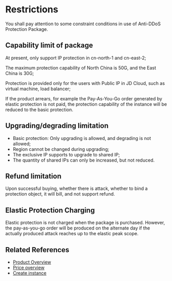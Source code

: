 # Restrictions

You shall pay attention to some constraint conditions in use of Anti-DDoS Protection Package.

## Capability limit of package
At present, only support IP protection in cn-north-1 and cn-east-2;

The maximum protection capability of North China is 50G, and the East China is 30G;

Protection is provided only for the users with Public IP in JD Cloud, such as virtual machine, load balancer;

If the product arrears, for example the Pay-As-You-Go order generated by elastic protection is not paid, the protection capability of the instance will be reduced to the basic protection.



## Upgrading/degrading limitation
- Basic protection: Only upgrading is allowed, and degrading is not allowed;
- Region cannot be changed during upgrading;
- The exclusive IP supports to upgrade to shared IP;
- The quantity of shared IPs can only be increased, but not reduced.

## Refund limitation
Upon successful buying, whether there is attack, whether to bind a protection object, it will bill, and not support refund.

## Elastic Protection Charging
Elastic protection is not charged when the package is purchased. However, the pay-as-you-go order will be produced on the alternate day if the actually produced attack reaches up to the elastic peak scope.



## Related References

- [Product Overview](../Introduction/Overview.md)
- [Price overview](../Pricing/Price-Overview.md)
- [Create instance](../Getting-Started/Create-Instance.md)
